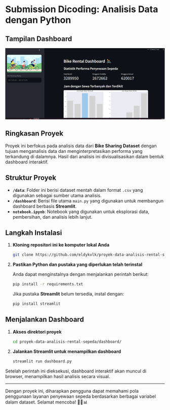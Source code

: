 # **Submission Dicoding: Analisis Data dengan Python**

## **Tampilan Dashboard**
![Dashboard Preview](https://raw.githubusercontent.com/eldykvlk/proyek-data-analisis-rental-sepeda/refs/heads/master/Preview_dashboard.PNG)

## **Ringkasan Proyek**
Proyek ini berfokus pada analisis data dari **Bike Sharing Dataset** dengan tujuan menganalisis data dan menginterpretasikan performa yang terkandung di dalamnya. Hasil dari analisis ini divisualisasikan dalam bentuk dashboard interaktif.

## **Struktur Proyek**
- **`/data`**: Folder ini berisi dataset mentah dalam format `.csv` yang digunakan sebagai sumber utama analisis.
- **`/dashboard`**: Berisi file utama `main.py` yang digunakan untuk membangun dashboard berbasis **Streamlit**.
- **`notebook.ipynb`**: Notebook yang digunakan untuk eksplorasi data, pembersihan, dan analisis lebih lanjut.

## **Langkah Instalasi**

1. **Kloning repositori ini ke komputer lokal Anda**
   
   ```sh
   git clone https://github.com/eldykvlk/proyek-data-analisis-rental-sepeda.git
   ```

2. **Pastikan Python dan pustaka yang diperlukan telah terinstal**
   
   Anda dapat menginstalnya dengan menjalankan perintah berikut:
   
   ```sh
   pip install -r requirements.txt
   ```
   Jika pustaka **Streamlit** belum tersedia, instal dengan:
   
   ```sh
   pip install streamlit
   ```

## **Menjalankan Dashboard**

1. **Akses direktori proyek**
   
   ```sh
   cd proyek-data-analisis-rental-sepeda/dashboard/
   ```

2. **Jalankan Streamlit untuk menampilkan dashboard**
   
   ```sh
   streamlit run dashboard.py
   ```
   
Setelah perintah ini dieksekusi, dashboard interaktif akan muncul di browser, menampilkan hasil analisis secara visual.

---

Dengan proyek ini, diharapkan pengguna dapat memahami pola penggunaan layanan penyewaan sepeda berdasarkan berbagai variabel dalam dataset. Selamat mencoba! 🚴‍♂️📊


